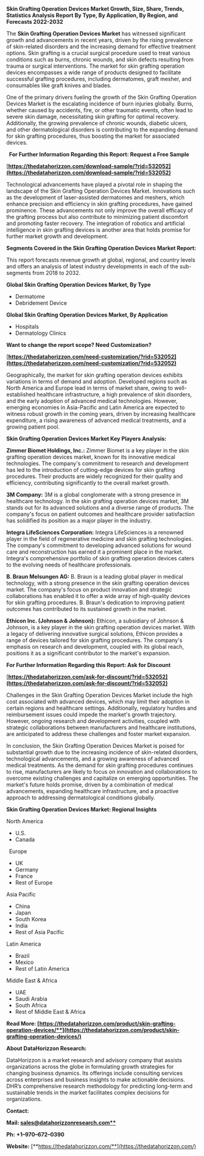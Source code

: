 ﻿**Skin Grafting Operation Devices Market Growth, Size, Share, Trends, Statistics Analysis Report By Type, By Application, By Region, and Forecasts 2022-2032**


The **Skin Grafting Operation Devices Market** has witnessed significant growth and advancements in recent years, driven by the rising prevalence of skin-related disorders and the increasing demand for effective treatment options. Skin grafting is a crucial surgical procedure used to treat various conditions such as burns, chronic wounds, and skin defects resulting from trauma or surgical interventions. The market for skin grafting operation devices encompasses a wide range of products designed to facilitate successful grafting procedures, including dermatomes, graft mesher, and consumables like graft knives and blades.

One of the primary drivers fueling the growth of the Skin Grafting Operation Devices Market is the escalating incidence of burn injuries globally. Burns, whether caused by accidents, fire, or other traumatic events, often lead to severe skin damage, necessitating skin grafting for optimal recovery. Additionally, the growing prevalence of chronic wounds, diabetic ulcers, and other dermatological disorders is contributing to the expanding demand for skin grafting procedures, thus boosting the market for associated devices.

` `**For Further Information Regarding this Report: Request a Free Sample**	

[**https://thedatahorizzon.com/download-sample/?rid=532052](https://thedatahorizzon.com/download-sample/?rid=532052)** 

Technological advancements have played a pivotal role in shaping the landscape of the Skin Grafting Operation Devices Market. Innovations such as the development of laser-assisted dermatomes and meshers, which enhance precision and efficiency in skin grafting procedures, have gained prominence. These advancements not only improve the overall efficacy of the grafting process but also contribute to minimizing patient discomfort and promoting faster recovery. The integration of robotics and artificial intelligence in skin grafting devices is another area that holds promise for further market growth and development.

**Segments Covered in the Skin Grafting Operation Devices Market Report:**

This report forecasts revenue growth at global, regional, and country levels and offers an analysis of latest industry developments in each of the sub-segments from 2018 to 2032.

**Global Skin Grafting Operation Devices Market, By Type**

- Dermatome
- Debridement Device

**Global Skin Grafting Operation Devices Market, By Application**

- Hospitals
- Dermatology Clinics

**Want to change the report scope? Need Customization?**

[**https://thedatahorizzon.com/need-customization/?rid=532052](https://thedatahorizzon.com/need-customization/?rid=532052)** 

Geographically, the market for skin grafting operation devices exhibits variations in terms of demand and adoption. Developed regions such as North America and Europe lead in terms of market share, owing to well-established healthcare infrastructure, a high prevalence of skin disorders, and the early adoption of advanced medical technologies. However, emerging economies in Asia-Pacific and Latin America are expected to witness robust growth in the coming years, driven by increasing healthcare expenditure, a rising awareness of advanced medical treatments, and a growing patient pool. 

**Skin Grafting Operation Devices Market Key Players Analysis:** 

**Zimmer Biomet Holdings, Inc.:** Zimmer Biomet is a key player in the skin grafting operation devices market, known for its innovative medical technologies. The company's commitment to research and development has led to the introduction of cutting-edge devices for skin grafting procedures. Their products are widely recognized for their quality and efficiency, contributing significantly to the overall market growth.

**3M Company:** 3M is a global conglomerate with a strong presence in healthcare technology. In the skin grafting operation devices market, 3M stands out for its advanced solutions and a diverse range of products. The company's focus on patient outcomes and healthcare provider satisfaction has solidified its position as a major player in the industry.

**Integra LifeSciences Corporation:** Integra LifeSciences is a renowned player in the field of regenerative medicine and skin grafting technologies. The company's commitment to developing advanced solutions for wound care and reconstruction has earned it a prominent place in the market. Integra's comprehensive portfolio of skin grafting operation devices caters to the evolving needs of healthcare professionals.

**B. Braun Melsungen AG:** B. Braun is a leading global player in medical technology, with a strong presence in the skin grafting operation devices market. The company's focus on product innovation and strategic collaborations has enabled it to offer a wide array of high-quality devices for skin grafting procedures. B. Braun's dedication to improving patient outcomes has contributed to its sustained growth in the market.

**Ethicon Inc. (Johnson & Johnson):** Ethicon, a subsidiary of Johnson & Johnson, is a key player in the skin grafting operation devices market. With a legacy of delivering innovative surgical solutions, Ethicon provides a range of devices tailored for skin grafting procedures. The company's emphasis on research and development, coupled with its global reach, positions it as a significant contributor to the market's expansion.

**For Further Information Regarding this Report: Ask for Discount**	

[**https://thedatahorizzon.com/ask-for-discount/?rid=532052](https://thedatahorizzon.com/ask-for-discount/?rid=532052)** 

Challenges in the Skin Grafting Operation Devices Market include the high cost associated with advanced devices, which may limit their adoption in certain regions and healthcare settings. Additionally, regulatory hurdles and reimbursement issues could impede the market's growth trajectory. However, ongoing research and development activities, coupled with strategic collaborations between manufacturers and healthcare institutions, are anticipated to address these challenges and foster market expansion.

In conclusion, the Skin Grafting Operation Devices Market is poised for substantial growth due to the increasing incidence of skin-related disorders, technological advancements, and a growing awareness of advanced medical treatments. As the demand for skin grafting procedures continues to rise, manufacturers are likely to focus on innovation and collaborations to overcome existing challenges and capitalize on emerging opportunities. The market's future holds promise, driven by a combination of medical advancements, expanding healthcare infrastructure, and a proactive approach to addressing dermatological conditions globally.

**Skin Grafting Operation Devices Market: Regional Insights**

North America

- U.S.
- Canada

` `Europe

- UK
- Germany
- France
- Rest of Europe

Asia Pacific

- China
- Japan
- South Korea
- India
- Rest of Asia Pacific

Latin America

- Brazil
- Mexico
- Rest of Latin America

Middle East & Africa

- UAE
- Saudi Arabia
- South Africa
- Rest of Middle East & Africa

**Read More: [https://thedatahorizzon.com/product/skin-grafting-operation-devices/**](https://thedatahorizzon.com/product/skin-grafting-operation-devices/)** 

**About DataHorizzon Research:**

DataHorizzon is a market research and advisory company that assists organizations across the globe in formulating growth strategies for changing business dynamics. Its offerings include consulting services across enterprises and business insights to make actionable decisions. DHR’s comprehensive research methodology for predicting long-term and sustainable trends in the market facilitates complex decisions for organizations.

**Contact:**

**Mail: [sales@datahorizzonresearch.com**](mailto:sales@datahorizzonresearch.com)**

**Ph:** **+1–970–672–0390**

**Website:** [**https://thedatahorizzon.com/**](https://thedatahorizzon.com/)


